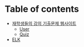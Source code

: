 # Table of contents

* [재학생들의 강의 기출문제 웹사이트](README.md)
  * [User](readme/user.md)
  * [Quiz](readme/quiz.md)
* [ELK](elasticsearch.md)
